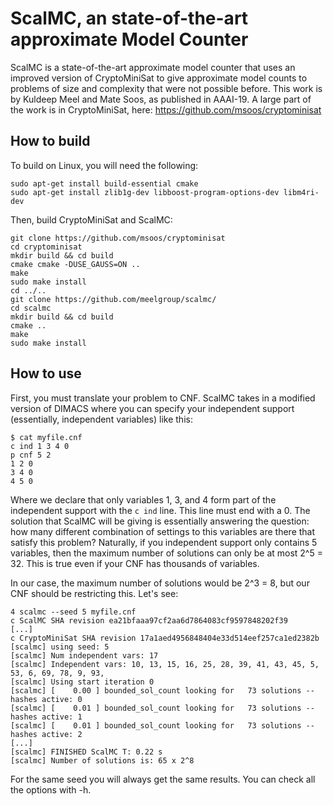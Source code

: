 # ScalMC, an state-of-the-art approximate Model Counter

ScalMC is a state-of-the-art approximate model counter that uses an improved version of CryptoMiniSat to give approximate model counts to problems of size and complexity that were not possible before. This work is by Kuldeep Meel and Mate Soos, as published in AAAI-19. A large part of the work is in CryptoMiniSat, here: https://github.com/msoos/cryptominisat


## How to build
To build on Linux, you will need the following:
```
sudo apt-get install build-essential cmake
sudo apt-get install zlib1g-dev libboost-program-options-dev libm4ri-dev
```

Then, build CryptoMiniSat and ScalMC:
```
git clone https://github.com/msoos/cryptominisat
cd cryptominisat
mkdir build && cd build
cmake cmake -DUSE_GAUSS=ON ..
make
sudo make install
cd ../..
git clone https://github.com/meelgroup/scalmc/
cd scalmc
mkdir build && cd build
cmake ..
make
sudo make install
```

## How to use

First, you must translate your problem to CNF. ScalMC takes in a modified version of DIMACS where you can specify your independent support (essentially, independent variables) like this:

```
$ cat myfile.cnf
c ind 1 3 4 0
p cnf 5 2
1 2 0
3 4 0
4 5 0
```
Where we declare that only variables 1, 3, and 4 form part of the independent support with the `c ind` line. This line must end with a 0. The solution that ScalMC will be giving is essentially answering the question: how many different combination of settings to this variables are there that satisfy this problem? Naturally, if you independent support only contains 5 variables, then the maximum number of solutions can only be at most 2^5 = 32. This is true even if your CNF has thousands of variables.

In our case, the maximum number of solutions would be 2^3 = 8, but our CNF should be restricting this. Let's see:

```
4 scalmc --seed 5 myfile.cnf
c ScalMC SHA revision ea21bfaaa97cf2aa6d7864083cf9597848202f39
[...]
c CryptoMiniSat SHA revision 17a1aed4956848404e33d514eef257ca1ed2382b
[scalmc] using seed: 5
[scalmc] Num independent vars: 17
[scalmc] Independent vars: 10, 13, 15, 16, 25, 28, 39, 41, 43, 45, 5, 53, 6, 69, 78, 9, 93, 
[scalmc] Using start iteration 0
[scalmc] [    0.00 ] bounded_sol_count looking for   73 solutions -- hashes active: 0
[scalmc] [    0.01 ] bounded_sol_count looking for   73 solutions -- hashes active: 1
[scalmc] [    0.01 ] bounded_sol_count looking for   73 solutions -- hashes active: 2
[...]
[scalmc] FINISHED ScalMC T: 0.22 s
[scalmc] Number of solutions is: 65 x 2^8
```

For the same seed you will always get the same results. You can check all the options with -h.
